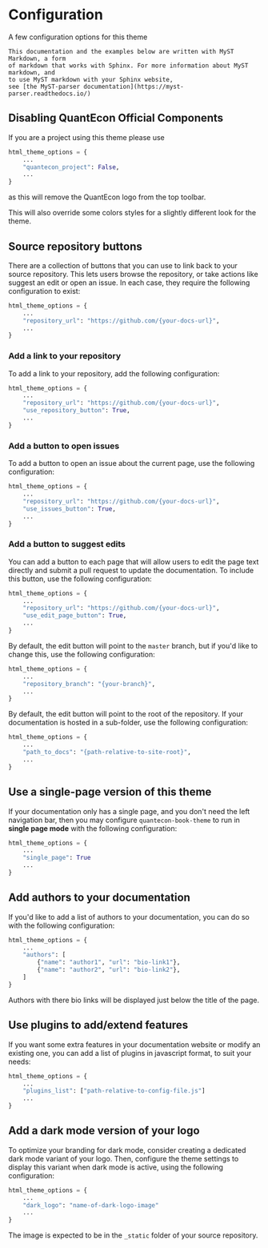 # Configuration

A few configuration options for this theme

```{note}
This documentation and the examples below are written with MyST Markdown, a form
of markdown that works with Sphinx. For more information about MyST markdown, and
to use MyST markdown with your Sphinx website,
see [the MyST-parser documentation](https://myst-parser.readthedocs.io/)
```

## Disabling QuantEcon Official Components

If you are a project using this theme please use

```python
html_theme_options = {
    ...
    "quantecon_project": False,
    ...
}
```

as this will remove the QuantEcon logo from the top toolbar.

This will also override some colors styles for a slightly different look 
for the theme.

## Source repository buttons

There are a collection of buttons that you can use to link back to your source
repository. This lets users browse the repository, or take actions like suggest
an edit or open an issue. In each case, they require the following configuration
to exist:

```python
html_theme_options = {
    ...
    "repository_url": "https://github.com/{your-docs-url}",
    ...
}
```

### Add a link to your repository

To add a link to your repository, add the following configuration:

```python
html_theme_options = {
    ...
    "repository_url": "https://github.com/{your-docs-url}",
    "use_repository_button": True,
    ...
}
```

### Add a button to open issues

To add a button to open an issue about the current page, use the following
configuration:

```python
html_theme_options = {
    ...
    "repository_url": "https://github.com/{your-docs-url}",
    "use_issues_button": True,
    ...
}
```

### Add a button to suggest edits

You can add a button to each page that will allow users to edit the page text
directly and submit a pull request to update the documentation. To include this
button, use the following configuration:

```python
html_theme_options = {
    ...
    "repository_url": "https://github.com/{your-docs-url}",
    "use_edit_page_button": True,
    ...
}
```

By default, the edit button will point to the `master` branch, but if you'd like
to change this, use the following configuration:

```python
html_theme_options = {
    ...
    "repository_branch": "{your-branch}",
    ...
}
```

By default, the edit button will point to the root of the repository. If your
documentation is hosted in a sub-folder, use the following configuration:

```python
html_theme_options = {
    ...
    "path_to_docs": "{path-relative-to-site-root}",
    ...
}
```

## Use a single-page version of this theme

If your documentation only has a single page, and you don't need the left
navigation bar, then you may configure `quantecon-book-theme` to run in **single page mode**
with the following configuration:

```python
html_theme_options = {
    ...
    "single_page": True
    ...
}
```

## Add authors to your documentation

If you'd like to add a list of authors to your documentation, you can do so with the following configuration:

```python
html_theme_options = {
    ...
    "authors": [
        {"name": "author1", "url": "bio-link1"},
        {"name": "author2", "url": "bio-link2"},
    ]
}
```

Authors with there bio links will be displayed just below the title of the page.

## Use plugins to add/extend features

If you want some extra features in your documentation website or modify an existing one, you can add a list of plugins
in javascript format, to suit your needs:

```python
html_theme_options = {
    ...
    "plugins_list": ["path-relative-to-config-file.js"]
    ...
}
```

## Add a dark mode version of your logo

To optimize your branding for dark mode, consider creating a dedicated dark mode variant of your logo.
Then, configure the theme settings to display this variant when dark mode is active, using the following configuration:

```python
html_theme_options = {
    ...
    "dark_logo": "name-of-dark-logo-image"
    ...
}
```

The image is expected to be in the `_static` folder of your source repository.
